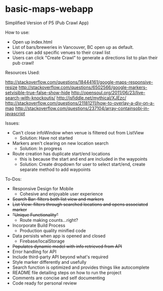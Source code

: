 # basic-maps-webapp
Simplified Version of P5 (Pub Crawl App)

How to use:
- Open up index.html
- List of bars/breweries in Vancouver, BC open up as default.
- Users can add specific venues to their crawl list
- Users can click "Create Crawl" to generate a directions list to plan their pub crawl!

Resources Used:

http://stackoverflow.com/questions/18444161/google-maps-responsive-resize 
http://stackoverflow.com/questions/6502566/google-markers-setvisible-true-false-show-hide
http://opensoul.org/2011/06/23/live-search-with-knockoutjs/
http://jsfiddle.net/mythical/XJEzc/
http://stackoverflow.com/questions/21181211/how-to-overlay-a-div-on-a-map
http://stackoverflow.com/questions/237104/array-containsobj-in-javascript

Issues:

- Can't close infoWindow when venue is filtered out from ListView
    - Solution: Have not started
- Markers aren't clearing on new location search
    - Solution: In progress
- Route creation has duplicate start/end locations 
    - this is because the start and end are included in the waypoints 
    - Solution: Create dropdown for user to select start/end, create separate method to add waypoints

To-Dos: 

- Responsive Design for Mobile
    - Cohesive and enjoyable user experience
- ~~Search Bar: filters both list view and markers~~
- ~~List View: filters through searched locations and opens associated marker~~
- ~~"Unique Functionality"~~
    - Route making counts...right? 
- Incorporate Build Process
    - Production quality minified code
- Data persists when app is opened and closed
    - Firebase/localStorage
- ~~Populates dynamic model with info retrieved from API~~
- Error handling for API
- Include third-party API beyond what's required
- Style marker differently and usefully
- Search function is optimized and provides things like autocomplete
- README file detailing steps on how to run the project
- Comments are concise and self documenting
- Code ready for personal review